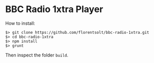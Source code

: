 BBC Radio 1xtra Player
======================

How to install:
```shell
$> git clone https://github.com/florentsolt/bbc-radio-1xtra.git
$> cd bbc-radio-1xtra
$> npm install
$> grunt
```

Then inspect the folder `build`.
